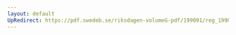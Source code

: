 ```yaml
---
layout: default
UpRedirect: https://pdf.swedeb.se/riksdagen-volumeG-pdf/199091/reg_199091/reg_199091_0752.pdf
---
```

